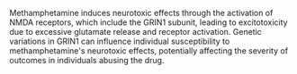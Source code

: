 Methamphetamine induces neurotoxic effects through the activation of NMDA receptors, which include the GRIN1 subunit, leading to excitotoxicity due to excessive glutamate release and receptor activation. Genetic variations in GRIN1 can influence individual susceptibility to methamphetamine's neurotoxic effects, potentially affecting the severity of outcomes in individuals abusing the drug.